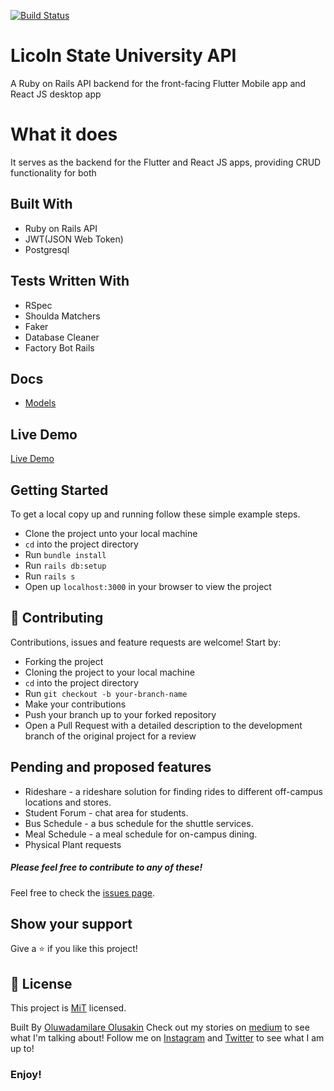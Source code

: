 [![Build Status](https://travis-ci.com/Oluwadamilareolusakin/lsu.svg?token=wXpL6XoQW8AkgCZsxQVW&branch=master)](https://travis-ci.com/Oluwadamilareolusakin/lsu)

# Licoln State University API

A Ruby on Rails API backend for the front-facing Flutter Mobile app and React JS desktop app

# What it does
It serves as the backend for the Flutter and React JS apps, providing CRUD functionality for both

## Built With
- Ruby on Rails API
- JWT(JSON Web Token)
- Postgresql

## Tests Written With
- RSpec
- Shoulda Matchers
- Faker
- Database Cleaner
- Factory Bot Rails

## Docs
* [Models](doc/models)

## Live Demo

[Live Demo](https://moviejunkie.herokuapp.com)

## Getting Started

To get a local copy up and running follow these simple example steps.
- Clone the project unto your local machine
- `cd` into the project directory
- Run `bundle install`
- Run `rails db:setup`
- Run `rails s`
- Open up `localhost:3000` in your browser to view the project

## 🤝 Contributing

Contributions, issues and feature requests are welcome! Start by:
* Forking the project
* Cloning the project to your local machine
* `cd` into the project directory
* Run `git checkout -b your-branch-name`
* Make your contributions
* Push your branch up to your forked repository
* Open a Pull Request with a detailed description to the development branch of the original project for a review

## Pending and proposed features
* Rideshare - a rideshare solution for finding rides to different off-campus locations and stores.
* Student Forum - chat area for students.
* Bus Schedule - a bus schedule for the shuttle services.
* Meal Schedule - a meal schedule for on-campus dining.
* Physical Plant requests


##### Please feel free to contribute to any of these!

Feel free to check the [issues page](https://github.com/Oluwadamilareolusakin/movie-junkie-api/issues).

## Show your support

Give a ⭐️ if you like this project!

## 📝 License

This project is [MiT](lic.url) licensed.


Built By [Oluwadamilare Olusakin](https://oluwadamilareolusakin.com)
Check out my stories on [medium](https://medium.com/@oluwadamilareo_) to see what I'm talking about!
Follow me on [Instagram](https://instagram.com/oluwadamilare_olusakin) and [Twitter](https://twitter.com/oluwadamilareo_) to see what I am up to!
### Enjoy!
